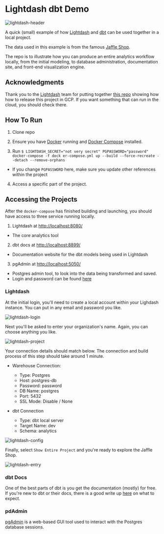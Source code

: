 # Lightdash dbt Demo

![lightdash-header](./assets/0_title_card.png)

A quick (small) example of how [Lightdash](https://github.com/lightdash/lightdash) and
[dbt](https://github.com/dbt-labs/dbt-core) can be used together in a local project.

The data used in this example is from the famous [Jaffle Shop](https://github.com/dbt-labs/jaffle_shop).

The repo is to illustrate how you can produce an entire analytics workflow locally, from the
initial modeling, to database administration, documentation site, and front-end visualization
engine.

## Acknowledgments

Thank you to the [Lightdash](https://www.lightdash.com/) team for putting together [this repo](https://github.com/lightdash/lightdash-production-example) showing how
how to release this project in GCP. If you want something that can run in the cloud, you should
check there.

## How To Run

1. Clone repo

2. Ensure you have [Docker](https://docs.docker.com/get-docker/) running and
[Docker Compose](https://docs.docker.com/compose/install/) installed.

3. Run `$ LIGHTDASH_SECRET="not very secret" PGPASSWORD="password" docker-compose -f dock
er-compose.yml up --build --force-recreate --detach --remove-orphans`
  * If you change `PGPASSWORD` here, make sure you update other references within the project

4. Access a specific part of the project.

## Accessing the Projects

After the `docker-compose` has finished building and launching, you should have
access to three service running locally.

1. Lightdash at [http://localhost:8080/](http://localhost:8080/)
  * The core analytics tool

2. dbt docs at [http://localhost:8899/](http://localhost:8899/)
  * Documentation website for the dbt models being used in Lightdash

3. pgAdmin at [http://localhost:5050/](http://localhost:5050/)
  * Postgres admin tool, to look into the data being transformed and saved.
  * Login and password can be found [here](./docker-compose.yml#L57-L58)


### Lightdash

At the initial login, you'll need to create a local account within your
Lighdash instance. You can put in any email and password you like.

![lightdash-login](./assets/1_lightdash_login.png)

Next you'll be asked to enter your organization's name. Again,
you can choose anything you like.

![lightdash-project](./assets/2_lightdash_project.png)

Your connection details should match below. The connection and build process
of this step should take around 1 minute.

  * Warehouse Connection:
    * Type: Postgres
    * Host: postgres-db
    * Password: password
    * DB Name: postgres
    * Port: 5432
    * SSL Mode: Disable / None

  * dbt Connection
    * Type: dbt local server
    * Target Name: dev
    * Schema: analytics

![lightdash-config](./assets/3_lightdash_config.png)

Finally, select `Show Entire Project` and you're ready to explore the Jaffle Shop.

![lightdash-entry](./assets/4_lightdash_entry.png)

### dbt Docs

One of the best parts of dbt is you get the documentation (mostly) for free. If you're
new to dbt or their docs, there is a good write up [here](https://docs.getdbt.com/docs/building-a-dbt-project/documentation)
on what to expect.

### pdAdmin

[pgAdmin](https://www.pgadmin.org/) is a web-based GUI tool used to interact with the Postgres database sessions.
